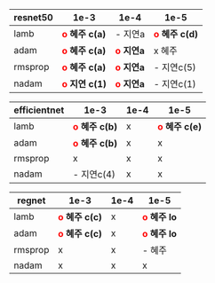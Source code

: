 | resnet50 | 1e-3                                      | 1e-4                                       | 1e-5                                      |
| -------- | ----------------------------------------- | ------------------------------------------ | ----------------------------------------- |
| lamb     | **<span style="color:red">o</span> 혜주 c(a)** | - 지연a                                    | **<span style="color:red">o</span> 혜주 c(d)** |
| adam     | **<span style="color:red">o</span> 혜주 c(a)** | **<span style="color:red">o</span> 지연a** | x 혜주                                    |
| rmsprop  | **<span style="color:red">o</span> 혜주 c(a)** | **<span style="color:red">o</span> 지연a** | - 지연c(5)                                    |
| nadam    | **<span style="color:red">o</span> 지연 c(1)** | **<span style="color:red">o</span> 지연a**                                    | - 지연c(1)                                    |

| efficientnet | 1e-3                                      | 1e-4 | 1e-5                                      |
| ------------ | ----------------------------------------- | ---- | ----------------------------------------- |
| lamb         | **<span style="color:red">o</span> 혜주 c(b)** | x    | **<span style="color:red">o</span> 혜주 c(e)** |
| adam         | **<span style="color:red">o</span> 혜주 c(b)** | x    | x                                         |
| rmsprop      | x                                         | x    | x                                         |
| nadam        | - 지연c(4)                                        | x    | x                                         |

| regnet  | 1e-3                                      | 1e-4 | 1e-5                                      |
| ------- | ----------------------------------------- | ---- | ----------------------------------------- |
| lamb    | **<span style="color:red">o</span> 혜주 c(c)** | x    | **<span style="color:red">o</span> 혜주 lo** |
| adam    | **<span style="color:red">o</span> 혜주 c(c)** | x    | **<span style="color:red">o</span> 혜주 lo** |
| rmsprop | x                                         | x    | - 혜주                                    |
| nadam   | x                                         | x    | x                                         |

